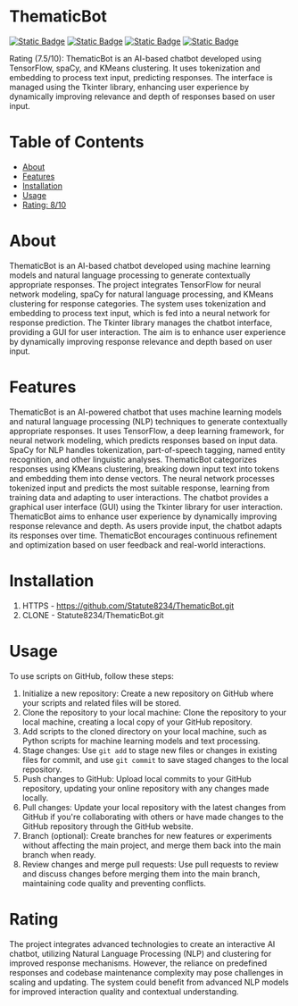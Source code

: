# ThematicBot

[![Static Badge](https://img.shields.io/badge/tkinter-brown)](https://docs.python.org/3/library/tkinter.html)
[![Static Badge](https://img.shields.io/badge/pygetwindow-silver)](https://pypi.org/project/PyGetWindow/)
[![Static Badge](https://img.shields.io/badge/times-black)](https://pypi.org/project/times/)
[![Static Badge](https://img.shields.io/badge/textblob-white)](https://pypi.org/project/textblob/)

Rating (7.5/10): ThematicBot is an AI-based chatbot developed using TensorFlow, spaCy, and KMeans clustering. It uses tokenization and embedding to process text input, predicting responses. The interface is managed using the Tkinter library, enhancing user experience by dynamically improving relevance and depth of responses based on user input.

# Table of Contents

- [About](#about)
- [Features](#features)
- [Installation](#installation)
- [Usage](#usage)
- [Rating: 8/10](#rating)

# About
ThematicBot is an AI-based chatbot developed using machine learning models and natural language processing to generate contextually appropriate responses. The project integrates TensorFlow for neural network modeling, spaCy for natural language processing, and KMeans clustering for response categories. The system uses tokenization and embedding to process text input, which is fed into a neural network for response prediction. The Tkinter library manages the chatbot interface, providing a GUI for user interaction. The aim is to enhance user experience by dynamically improving response relevance and depth based on user input.

# Features
ThematicBot is an AI-powered chatbot that uses machine learning models and natural language processing (NLP) techniques to generate contextually appropriate responses. It uses TensorFlow, a deep learning framework, for neural network modeling, which predicts responses based on input data. SpaCy for NLP handles tokenization, part-of-speech tagging, named entity recognition, and other linguistic analyses. ThematicBot categorizes responses using KMeans clustering, breaking down input text into tokens and embedding them into dense vectors. The neural network processes tokenized input and predicts the most suitable response, learning from training data and adapting to user interactions. The chatbot provides a graphical user interface (GUI) using the Tkinter library for user interaction. ThematicBot aims to enhance user experience by dynamically improving response relevance and depth. As users provide input, the chatbot adapts its responses over time. ThematicBot encourages continuous refinement and optimization based on user feedback and real-world interactions.

# Installation
1) HTTPS - https://github.com/Statute8234/ThematicBot.git
2) CLONE - Statute8234/ThematicBot.git

# Usage
To use scripts on GitHub, follow these steps:

1. Initialize a new repository: Create a new repository on GitHub where your scripts and related files will be stored.
2. Clone the repository to your local machine: Clone the repository to your local machine, creating a local copy of your GitHub repository.
3. Add scripts to the cloned directory on your local machine, such as Python scripts for machine learning models and text processing.
4. Stage changes: Use `git add` to stage new files or changes in existing files for commit, and use `git commit` to save staged changes to the local repository.
5. Push changes to GitHub: Upload local commits to your GitHub repository, updating your online repository with any changes made locally.
6. Pull changes: Update your local repository with the latest changes from GitHub if you're collaborating with others or have made changes to the GitHub repository through the GitHub website.
7. Branch (optional): Create branches for new features or experiments without affecting the main project, and merge them back into the main branch when ready.
8. Review changes and merge pull requests: Use pull requests to review and discuss changes before merging them into the main branch, maintaining code quality and preventing conflicts.
   
# Rating
The project integrates advanced technologies to create an interactive AI chatbot, utilizing Natural Language Processing (NLP) and clustering for improved response mechanisms. However, the reliance on predefined responses and codebase maintenance complexity may pose challenges in scaling and updating. The system could benefit from advanced NLP models for improved interaction quality and contextual understanding.
